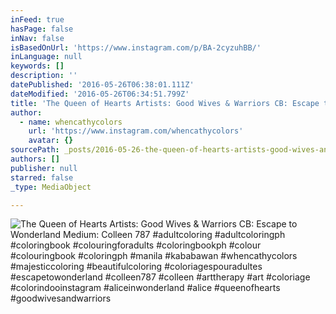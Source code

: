```yaml
---
inFeed: true
hasPage: false
inNav: false
isBasedOnUrl: 'https://www.instagram.com/p/BA-2cyzuhBB/'
inLanguage: null
keywords: []
description: ''
datePublished: '2016-05-26T06:38:01.111Z'
dateModified: '2016-05-26T06:34:51.799Z'
title: 'The Queen of Hearts Artists: Good Wives & Warriors CB: Escape to Wonderland Medium: Colleen 787 #adultcoloring #adultcoloringph #coloringbook #colouringforadults #coloringbookph #colour #colouringbook #coloringph #manila #kababawan #whencathycolors #majesticcoloring #beautifulcoloring #coloriagespouradultes #escapetowonderland #colleen787 #colleen #arttherapy #art #coloriage #colorindooinstagram #aliceinwonderland #alice #queenofhearts #goodwivesandwarriors'
author:
  - name: whencathycolors
    url: 'https://www.instagram.com/whencathycolors'
    avatar: {}
sourcePath: _posts/2016-05-26-the-queen-of-hearts-artists-good-wives-and-warriors-cb-escap.md
authors: []
publisher: null
starred: false
_type: MediaObject

---
```

![The Queen of Hearts Artists: Good Wives & Warriors CB: Escape to Wonderland Medium: Colleen 787 #adultcoloring #adultcoloringph #coloringbook #colouringforadults #coloringbookph #colour #colouringbook #coloringph #manila #kababawan #whencathycolors #majesticcoloring #beautifulcoloring #coloriagespouradultes #escapetowonderland #colleen787 #colleen #arttherapy #art #coloriage #colorindooinstagram #aliceinwonderland #alice #queenofhearts #goodwivesandwarriors](https://scontent.cdninstagram.com/t51.2885-15/s640x640/sh0.08/e35/12424674_951342791626372_1779322237_n.jpg?ig_cache_key=MTE3MDYxMjQyNjM3NDc3ODk0NQ%3D%3D.2)